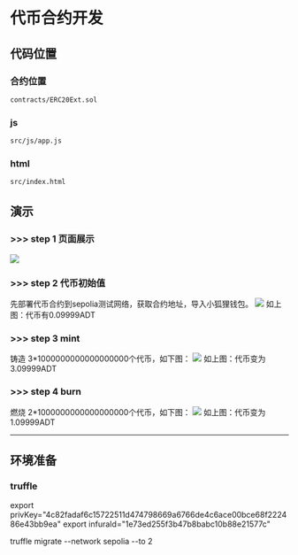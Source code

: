 # 代币合约开发

## 代码位置

### 合约位置
```html
contracts/ERC20Ext.sol
```

### js
```html
src/js/app.js
```
### html
```html
src/index.html
```

## 演示

### >>> step 1 页面展示

![](https://github.com/guozhouwei/tmp/blob/main/images/001.png)

### >>> step 2 代币初始值
先部署代币合约到sepolia测试网络，获取合约地址，导入小狐狸钱包。
![](https://github.com/guozhouwei/tmp/blob/main/images/01.png)
如上图：代币有0.09999ADT
### >>> step 3 mint
铸造 3*1000000000000000000个代币，如下图：
![](https://github.com/guozhouwei/tmp/blob/main/images/002.png)
如上图：代币变为3.09999ADT

### >>> step 4 burn
燃烧 2*1000000000000000000个代币，如下图：
![](https://github.com/guozhouwei/tmp/blob/main/images/003.png)
如上图：代币变为1.09999ADT

---------------------

## 环境准备
### truffle
export privKey="4c82fadaf6c15722511d474798669a6766de4c6ace00bce68f222486e43bb9ea"
export infuraId="1e73ed255f3b47b8babc10b88e21577c"

truffle migrate --network sepolia --to 2



